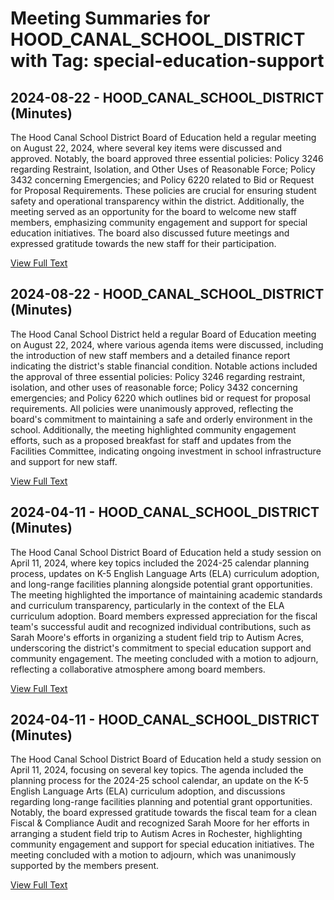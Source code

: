 # Meeting Summaries for HOOD_CANAL_SCHOOL_DISTRICT with Tag: special-education-support

## 2024-08-22 - HOOD_CANAL_SCHOOL_DISTRICT (Minutes)

The Hood Canal School District Board of Education held a regular meeting on August 22, 2024, where several key items were discussed and approved. Notably, the board approved three essential policies: Policy 3246 regarding Restraint, Isolation, and Other Uses of Reasonable Force; Policy 3432 concerning Emergencies; and Policy 6220 related to Bid or Request for Proposal Requirements. These policies are crucial for ensuring student safety and operational transparency within the district. Additionally, the meeting served as an opportunity for the board to welcome new staff members, emphasizing community engagement and support for special education initiatives. The board also discussed future meetings and expressed gratitude towards the new staff for their participation.

[View Full Text](https://raw.githubusercontent.com/VoronoiPerspectives/WashingtonStateSchoolBoardExplorer/refs/heads/main/data/countries/usa/states/wa/counties/mason/school_boards/hood_canal_school_district/2024/2024-08-22-minutes.txt)

## 2024-08-22 - HOOD_CANAL_SCHOOL_DISTRICT (Minutes)

The Hood Canal School District held a regular Board of Education meeting on August 22, 2024, where various agenda items were discussed, including the introduction of new staff members and a detailed finance report indicating the district's stable financial condition. Notable actions included the approval of three essential policies: Policy 3246 regarding restraint, isolation, and other uses of reasonable force; Policy 3432 concerning emergencies; and Policy 6220 which outlines bid or request for proposal requirements. All policies were unanimously approved, reflecting the board's commitment to maintaining a safe and orderly environment in the school. Additionally, the meeting highlighted community engagement efforts, such as a proposed breakfast for staff and updates from the Facilities Committee, indicating ongoing investment in school infrastructure and support for new staff.

[View Full Text](https://raw.githubusercontent.com/VoronoiPerspectives/WashingtonStateSchoolBoardExplorer/refs/heads/main/data/countries/usa/states/wa/counties/mason/school_boards/hood_canal_school_district/2024/2024-08-22-draftboardmtg-minutes.txt)

## 2024-04-11 - HOOD_CANAL_SCHOOL_DISTRICT (Minutes)

The Hood Canal School District Board of Education held a study session on April 11, 2024, where key topics included the 2024-25 calendar planning process, updates on K-5 English Language Arts (ELA) curriculum adoption, and long-range facilities planning alongside potential grant opportunities. The meeting highlighted the importance of maintaining academic standards and curriculum transparency, particularly in the context of the ELA curriculum adoption. Board members expressed appreciation for the fiscal team's successful audit and recognized individual contributions, such as Sarah Moore's efforts in organizing a student field trip to Autism Acres, underscoring the district's commitment to special education support and community engagement. The meeting concluded with a motion to adjourn, reflecting a collaborative atmosphere among board members.

[View Full Text](https://raw.githubusercontent.com/VoronoiPerspectives/WashingtonStateSchoolBoardExplorer/refs/heads/main/data/countries/usa/states/wa/counties/mason/school_boards/hood_canal_school_district/2024/2024-04-11-minutes.txt)

## 2024-04-11 - HOOD_CANAL_SCHOOL_DISTRICT (Minutes)

The Hood Canal School District Board of Education held a study session on April 11, 2024, focusing on several key topics. The agenda included the planning process for the 2024-25 school calendar, an update on the K-5 English Language Arts (ELA) curriculum adoption, and discussions regarding long-range facilities planning and potential grant opportunities. Notably, the board expressed gratitude towards the fiscal team for a clean Fiscal & Compliance Audit and recognized Sarah Moore for her efforts in arranging a student field trip to Autism Acres in Rochester, highlighting community engagement and support for special education initiatives. The meeting concluded with a motion to adjourn, which was unanimously supported by the members present.

[View Full Text](https://raw.githubusercontent.com/VoronoiPerspectives/WashingtonStateSchoolBoardExplorer/refs/heads/main/data/countries/usa/states/wa/counties/mason/school_boards/hood_canal_school_district/2024/2024-04-11-draftmtg-minutes.txt)

